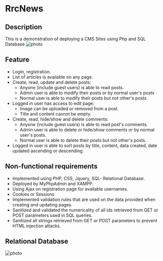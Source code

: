 # RrcNews
## Description
This is a demonstration of deploying a CMS Sites using Php and SQL Database
![photo](https://github.com/jimmyvo2410/RrcNews/blob/master/doc/ER%20Diagram.png)

## Feature
* Login, registration.
* List of articles is available on any page.
* Create, read, update and delete posts:
  * Anyone (include guest users) is able to read posts.
  * Admin user is able to modify their posts or by normal user's posts
  * Normal user is able to modify their posts but not other's posts
* Logged in user has access to edit page:
  * Image can be uploaded or removed from a post.
  * Title and content cannot be empty.
* Create, read, hide/show and delete comments:
  * Anyone (include guest users) is able to read post's comments.
  * Admin user is able to delete or hide/show comments or by normal user's posts.
  * Normal user is able to delete their posts but not other's posts.
* Logged in user is able to sort posts by title, content, data created, date updated ascending or descending.

## Non-functional requirements
* Implemented using PHP, CSS, Jquery, SQL- Relational Database.
* Deployed by MyPhpAdmin and XAMPP.
* Using Ajax on registration page for available usernames.
* Cookies or Sessions
* Implemented validation rules that are used on the data provided when creating and updating pages
* Sanitized and validated the numericality of all ids retrieved from GET or POST parameters used in SQL queries.
* Sanitized all strings retrieved from GET or POST parameters to prevent HTML injection attacks.

## Relational Database
![photo](https://github.com/jimmyvo2410/RrcNews/blob/master/doc/ER%20Diagram.png)

